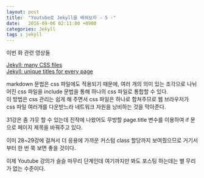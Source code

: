```yaml
---
layout: post
title:  "Youtube로 Jekyll을 배워보자 - 5 -"
date:   2016-09-06 02:11:00 +0900
categories: Jekyll
tags : jekyll
---
```


이번 화 관련 영상들

[Jekyll: many CSS files][lecture_30]  
[Jekyll: unique titles for every page][lecture_31]

markdown 문법은 css 파일에도 적용되기 때문에, 여러 개의 의미 있는 조각으로 나뉘어진 css 파일을 include 문법을 통해 하나의 css 파일로 통합할 수 있다.  
이 방법은 css 관리는 쉽게 해 주면서 css 파일은 하나로 합쳐주므로 웹 브라우저가 css 파일 여러개를 다운받느라 네트워크 자원을 낭비하는 것을 막아준다.  

31강은 좀 갸웃 할 수 있는데 진작에 나왔어도 무방할 page.title 변수를 이용하여 if 문으로 페이지 제목을 바꿔주고 있다.

이미 28~29강에 걸쳐서 더 응용에 가까운 커스텀 class 할당까지 보여줬으므로 거기서부터 한 번 쭉 보면 좋을 것이다.

이제 Youtube 강의가 슬슬 마무리 단계인데 여기까지만 봐도 포스팅 하는데는 별 무리가 없는 수준이다.


[lecture_30]:https://www.youtube.com/watch?v=H4Fc2xL79nU&list=PLWjCJDeWfDdfVEcLGAfdJn_HXyM4Y7_k-
[lecture_31]:https://www.youtube.com/watch?v=ra9Td0DpK0s&list=PLWjCJDeWfDdfVEcLGAfdJn_HXyM4Y7_k-
